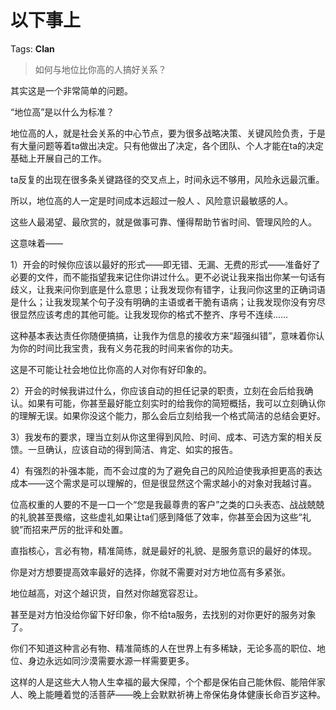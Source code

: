 # 以下事上

Tags: **Clan**

> 如何与地位比你高的人搞好关系？



其实这是一个非常简单的问题。

“地位高”是以什么为标准？

地位高的人，就是社会关系的中心节点，要为很多战略决策、关键风险负责，于是有大量问题等着ta做出决定。只有他做出了决定，各个团队、个人才能在ta的决定基础上开展自己的工作。

ta反复的出现在很多条关键路径的交叉点上，时间永远不够用，风险永远最沉重。

所以，地位高的人一定是时间成本远超过一般人 、风险意识最敏感的人。

这些人最渴望、最欣赏的，就是做事可靠、懂得帮助节省时间、管理风险的人。

这意味着——

1）开会的时候你应该以最好的形式——即无错、无漏、无费的形式——准备好了必要的文件，而不能指望我来记住你讲过什么。更不必说让我来指出你某一句话有歧义，让我来问你到底是什么意思；让我发现你有错字，让我问你这里的正确词语是什么；让我发现某个句子没有明确的主语或者干脆有语病；让我发现你没有穷尽很显然应该考虑的其他可能。让我发现你的格式不整齐、序号不连续……

这种基本表达责任你随便搞搞，让我作为信息的接收方来“超强纠错”，意味着你认为你的时间比我宝贵，我有义务花我的时间来省你的功夫。

这是不可能让社会地位比你高的人对你有好印象的。

  


2）开会的时候我讲过什么，你应该自动的担任记录的职责，立刻在会后给我确认。如果有可能，你甚至最好能立刻实时的给我你的简短概括，我可以立刻确认你的理解无误。如果你没这个能力，那么会后立刻给我一个格式简洁的总结会更好。

3）我发布的要求，理当立刻从你这里得到风险、时间、成本、可选方案的相关反馈。一旦确认，应该自动的得到简洁、肯定、如实的报告。

4）有强烈的补强本能，而不会过度的为了避免自己的风险迫使我承担更高的表达成本——这个需求是可以理解的，但是很显然这个需求越小的对象对我越讨喜。

  


位高权重的人要的不是一口一个“您是我最尊贵的客户”之类的口头表态、战战兢兢的礼貌甚至畏缩，这些虚礼如果让ta们感到降低了效率，你甚至会因为这些“礼貌”而招来严厉的批评和处置。

直指核心，言必有物，精准简练，就是最好的礼貌、是服务意识的最好的体现。

你是对方想要提高效率最好的选择，你就不需要对对方地位高有多紧张。

地位越高，对这个越识货，自然对你越宽容忍让。

甚至是对方怕没给你留下好印象，你不给ta服务，去找别的对你更好的服务对象了。

你们不知道这种言必有物、精准简练的人在世界上有多稀缺，无论多高的职位、地位、身边永远如同沙漠需要水源一样需要更多。

这样的人是这些大人物人生幸福的最大保障，个个都是保佑自己能休假、能陪伴家人、晚上能睡着觉的活菩萨——晚上会默默祈祷上帝保佑身体健康长命百岁这种。



